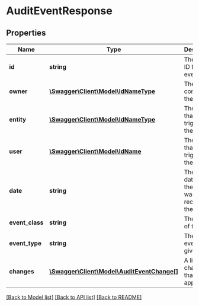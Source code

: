 # AuditEventResponse

## Properties
Name | Type | Description | Notes
------------ | ------------- | ------------- | -------------
**id** | **string** | The unique ID for the event | 
**owner** | [**\Swagger\Client\Model\IdNameType**](IdNameType.md) | The owner company of the event | 
**entity** | [**\Swagger\Client\Model\IdNameType**](IdNameType.md) | The user that triggered the event | 
**user** | [**\Swagger\Client\Model\IdName**](IdName.md) | The user that triggered the event | 
**date** | **string** | The UTC date when the event was recorded in the system | 
**event_class** | **string** | The class of the event | 
**event_type** | **string** | The type of event in the given class | 
**changes** | [**\Swagger\Client\Model\AuditEventChange[]**](AuditEventChange.md) | A list of changes that were applied | 

[[Back to Model list]](../README.md#documentation-for-models) [[Back to API list]](../README.md#documentation-for-api-endpoints) [[Back to README]](../README.md)


